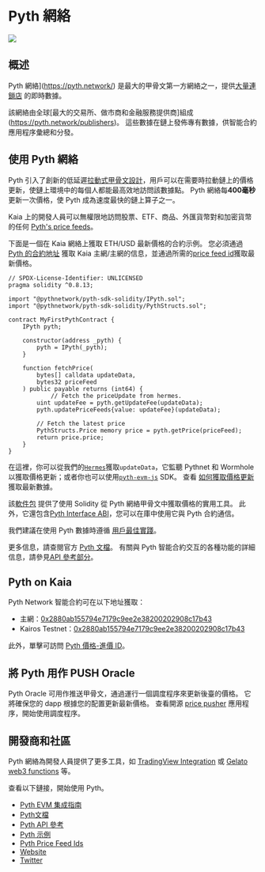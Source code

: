 # Pyth 網絡

![](/img/banners/kaia-pyth.png)

## 概述

Pyth 網絡](https://pyth.network/) 是最大的甲骨文第一方網絡之一，提供[大量連鎖店](https://docs.pyth.network/price-feeds/contract-addresses) 的即時數據。

該網絡由全球[最大的交易所、做市商和金融服務提供商]組成(https://pyth.network/publishers)。 這些數據在鏈上發佈專有數據，供智能合約應用程序彙總和分發。

## 使用 Pyth 網絡

Pyth 引入了創新的低延遲[拉動式甲骨文設計](https://docs.pyth.network/documentation/pythnet-price-feeds/on-demand)，用戶可以在需要時拉動鏈上的價格更新，使鏈上環境中的每個人都能最高效地訪問該數據點。 Pyth 網絡每**400毫秒**更新一次價格，使 Pyth 成為速度最快的鏈上算子之一。

Kaia 上的開發人員可以無權限地訪問股票、ETF、商品、外匯貨幣對和加密貨幣的任何 [Pyth's price feeds](https://pyth.network/developers/price-feed-ids)。

下面是一個在 Kaia 網絡上獲取 ETH/USD 最新價格的合約示例。
您必須通過[Pyth 的合約地址](https://docs.pyth.network/price-feeds/contract-addresses/evm) 獲取 Kaia 主網/主網的信息，並通過所需的[price feed id](https://pyth.network/developers/price-feed-ids)獲取最新價格。

```solidity
// SPDX-License-Identifier: UNLICENSED
pragma solidity ^0.8.13;

import "@pythnetwork/pyth-sdk-solidity/IPyth.sol";
import "@pythnetwork/pyth-sdk-solidity/PythStructs.sol";

contract MyFirstPythContract {
    IPyth pyth;

    constructor(address _pyth) {
        pyth = IPyth(_pyth);
    }

    function fetchPrice(
        bytes[] calldata updateData,
        bytes32 priceFeed
    ) public payable returns (int64) {
		    // Fetch the priceUpdate from hermes.
        uint updateFee = pyth.getUpdateFee(updateData);
        pyth.updatePriceFeeds{value: updateFee}(updateData);

        // Fetch the latest price
        PythStructs.Price memory price = pyth.getPrice(priceFeed);
        return price.price;
    }
}
```

在這裡，你可以從我們的[`Hermes`](https://hermes.pyth.network/docs/)獲取`updateData`，它監聽 Pythnet 和 Wormhole 以獲取價格更新；或者你也可以使用[`pyth-evm-js`](https://github.com/pyth-network/pyth-crosschain/blob/main/target_chains/ethereum/sdk/js/src/EvmPriceServiceConnection.ts#L15) SDK。 查看 [如何獲取價格更新](https://docs.pyth.network/price-feeds/fetch-price-updates) 獲取最新數據。

該[軟件包](https://github.com/pyth-network/pyth-crosschain/tree/main/target_chains/ethereum/sdk/solidity) 提供了使用 Solidity 從 Pyth 網絡甲骨文中獲取價格的實用工具。 此外，它還包含[Pyth Interface ABI](https://github.com/pyth-network/pyth-crosschain/blob/main/target_chains/ethereum/sdk/solidity/abis/IPyth.json)，您可以在庫中使用它與 Pyth 合約通信。

我們建議在使用 Pyth 數據時遵循 [用戶最佳實踐](https://docs.pyth.network/documentation/pythnet-price-feeds/best-practices)。

更多信息，請查閱官方 [Pyth 文檔](https://docs.pyth.network/price-feeds)。 有關與 Pyth 智能合約交互的各種功能的詳細信息，請參見[API 參考部分](https://api-reference.pyth.network/price-feeds/evm/getPrice)。

## Pyth on Kaia

Pyth Network 智能合約可在以下地址獲取：

 - 主網：[0x2880ab155794e7179c9ee2e38200202908c17b43](https://kaiascan.io/account/0x2880aB155794e7179c9eE2e38200202908C17B43)
 - Kairos Testnet：[0x2880ab155794e7179c9ee2e38200202908c17b43](https://kairos.kaiascan.io/account/0x2880aB155794e7179c9eE2e38200202908C17B43)

此外，單擊可訪問 [Pyth 價格-進價 ID](https://pyth.network/developers/price-feed-ids)。

## 將 Pyth 用作 PUSH Oracle

Pyth Oracle 可用作推送甲骨文，通過運行一個調度程序來更新後臺的價格。 它將確保您的 dapp 根據您的配置更新最新價格。 查看開源 [price pusher](https://github.com/pyth-network/pyth-crosschain/tree/main/apps/price_pusher) 應用程序，開始使用調度程序。

## 開發商和社區

Pyth 網絡為開發人員提供了更多工具，如 [TradingView Integration](https://docs.pyth.network/guides/how-to-create-tradingview-charts) 或 [Gelato web3 functions](https://docs.pyth.network/guides/how-to-schedule-price-updates-with-gelato) 等。

查看以下鏈接，開始使用 Pyth。

 - [Pyth EVM 集成指南](https://docs.pyth.network/price-feeds/use-real-time-data/evm)
 - [Pyth文檔](https://docs.pyth.network/home)
 - [Pyth API 參考](https://api-reference.pyth.network/price-feeds/evm/getPrice)
 - [Pyth 示例](https://github.com/pyth-network/pyth-examples)
 - [Pyth Price Feed Ids](https://pyth.network/developers/price-feed-ids)
 - [Website](https://pyth.network/)
 - [Twitter](https://x.com/PythNetwork)